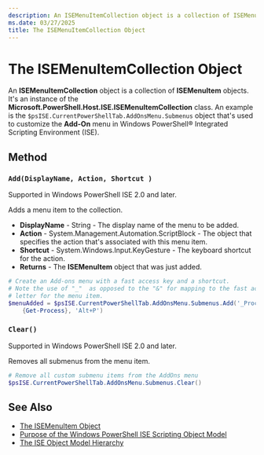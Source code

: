 ```yaml
---
description: An ISEMenuItemCollection object is a collection of ISEMenuItem objects.
ms.date: 03/27/2025
title: The ISEMenuItemCollection Object
---
```


# The ISEMenuItemCollection Object

An **ISEMenuItemCollection** object is a collection of **ISEMenuItem** objects. It's an instance of
the **Microsoft.PowerShell.Host.ISE.ISEMenuItemCollection** class. An example is the
`$psISE.CurrentPowerShellTab.AddOnsMenu.Submenus` object that's used to customize the **Add-On**
menu in Windows PowerShell&reg; Integrated Scripting Environment (ISE).

## Method

### `Add(DisplayName, Action, Shortcut )`

Supported in Windows PowerShell ISE 2.0 and later.

Adds a menu item to the collection.

- **DisplayName** - String - The display name of the menu to be added.
- **Action** - System.Management.Automation.ScriptBlock - The object that specifies the action
  that's associated with this menu item.
- **Shortcut** - System.Windows.Input.KeyGesture - The keyboard shortcut for the action.
- **Returns** - The **ISEMenuItem** object that was just added.

```powershell
# Create an Add-ons menu with a fast access key and a shortcut.
# Note the use of "_"  as opposed to the "&" for mapping to the fast access key
# letter for the menu item.
$menuAdded = $psISE.CurrentPowerShellTab.AddOnsMenu.Submenus.Add('_Process',
    {Get-Process}, 'Alt+P')
```

### `Clear()`

Supported in Windows PowerShell ISE 2.0 and later.

Removes all submenus from the menu item.

```powershell
# Remove all custom submenu items from the AddOns menu
$psISE.CurrentPowerShellTab.AddOnsMenu.Submenus.Clear()
```

## See Also

- [The ISEMenuItem Object][03]
- [Purpose of the Windows PowerShell ISE Scripting Object Model][01]
- [The ISE Object Model Hierarchy][02]

<!-- link references -->
[01]: Purpose-of-the-Windows-PowerShell-ISE-Scripting-Object-Model.md
[02]: The-ISE-Object-Model-Hierarchy.md
[03]: The-ISEMenuItem-Object.md
